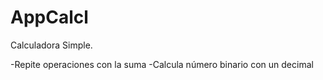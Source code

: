 # AppCalcl

Calculadora Simple.

-Repite operaciones con la suma
-Calcula número binario con un decimal
